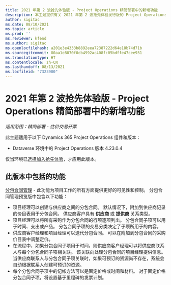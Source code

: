 ```yaml
---
title: 2021 年第 2 波抢先体验版 - Project Operations 精简部署中的新增功能
description: 本主题提供有关 2021 年第 2 波抢先体验发行版的 Project Operations 精简部署中提供的功能的信息。
author: sigitac
ms.date: 08/10/2021
ms.topic: article
ms.prod: ''
ms.reviewer: kfend
ms.author: sigitac
ms.openlocfilehash: a201e3e4333b8892eea72387222d64e18b74d71b
ms.sourcegitcommit: 80aa1e8070f0cb4992ac408fc05bdffe47cee931
ms.translationtype: HT
ms.contentlocale: zh-CN
ms.lasthandoff: 08/13/2021
ms.locfileid: "7323900"
---
```

# <a name="whats-new-2021-wave-2-early-access---project-operations-lite-deployment"></a>2021 年第 2 波抢先体验版 - Project Operations 精简部署中的新增功能

_适用范围：精简部署 - 估价交易开票_

此主题适用于以下 Dynamics 365 Project Operations 组件和版本：

  - Dataverse 环境中的 Project Operations 版本 4.23.0.4

仅当环境已[选择加入抢先体验](/power-platform/admin/opt-in-early-access-updates#how-to-enable-early-access-updates)，才应用此版本。

## <a name="features-included-in-this-release"></a>此版本中包括的功能

[分包合同管理](../subcontracting/subcontracting_EA_scope.md) - 此功能为项目工作的所有方面提供更好的可见性和控制。 分包合同管理预览版中包含以下功能：

  - 项目经理可以创建与供应商之间的分包合同。 默认情况下，附加到供应商记录的价目表用于分包合同。 供应商客户具有 **供应商** 或 **提供商** 关系类型。
  - 项目经理可以将所有采购作为分包合同的行项逐项列出。 分包合同子项可以用于时间、支出或产品。 分包合同子项的交易分类决定了子项所用于的内容。
  - 供应商客户经理和项目经理可以迭代分包合同。 可以在附加到分包合同的采购价目表中调整定价。
  - 在流程中，如果分包合同子项用于时间，则供应商客户经理可以将供应商联系人与每个分包合同子项相关联。 该关联向处理分包合同的项目经理提供信息。 当供应商联系人与分包合同子项关联时，如果可预订的资源尚不存在，系统会自动根据联系人创建可预订的资源。
  - 每个分包合同子项中的记帐方法可以是固定价格或时间和材料。 对于固定价格分包合同子项，将设置基于里程碑的发票计划。
